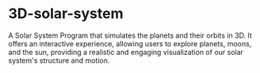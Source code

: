 # 3D-solar-system
A Solar System Program that simulates the planets and their orbits in 3D. It offers an interactive experience, allowing users to explore planets, moons, and the sun, providing a realistic and engaging visualization of our solar system's structure and motion.
